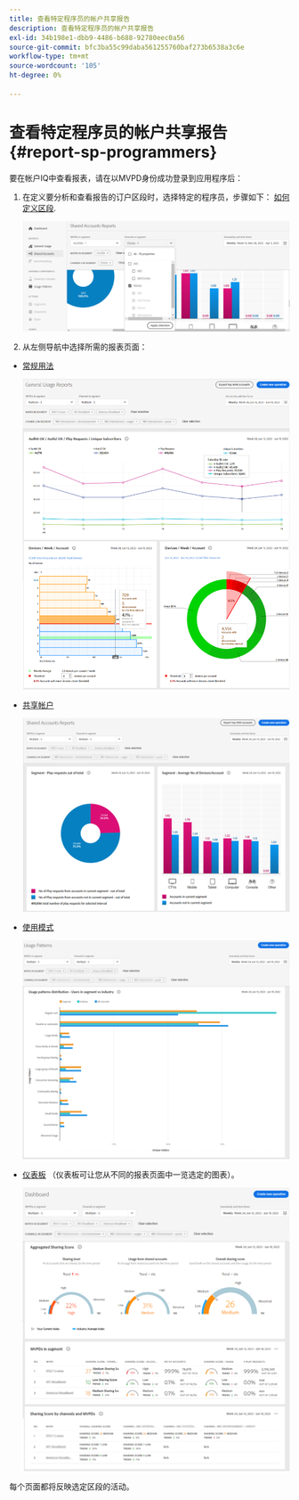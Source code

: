 ```yaml
---
title: 查看特定程序员的帐户共享报告
description: 查看特定程序员的帐户共享报告
exl-id: 34b198e1-dbb9-4486-b688-92780eec0a56
source-git-commit: bfc3ba55c99daba561255760baf273b6538a3c6e
workflow-type: tm+mt
source-wordcount: '105'
ht-degree: 0%

---
```


# 查看特定程序员的帐户共享报告 {#report-sp-programmers}

要在帐户IQ中查看报表，请在以MVPD身份成功登录到应用程序后：

1. 在定义要分析和查看报告的订户区段时，选择特定的程序员，步骤如下： [如何定义区段](/help/AccountIQ/howto-select-segment-timeframe.md).

   ![选择渠道](assets/programmer-selection.png)


1. 从左侧导航中选择所需的报表页面：

* [常规用法](/help/AccountIQ/general-usage-reports.md)

   ![](assets/specific-mvpd-gen-usage.png)
* [共享帐户](/help/AccountIQ/shared-acc-reports.md)

   ![](assets/specific-mvpd-shared-acc.png)
* [使用模式](/help/AccountIQ/usage-patterns.md)

   ![](assets/specific-mvpd-usage-pattern.png)

* [仪表板](/help/AccountIQ/dashboard.md) （仪表板可让您从不同的报表页面中一览选定的图表）。

   ![](assets/specific-mvpd-dashboard.png)

每个页面都将反映选定区段的活动。
